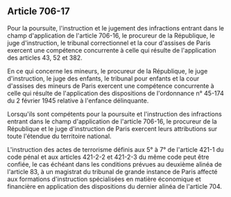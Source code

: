 Article 706-17
----
Pour la poursuite, l'instruction et le jugement des infractions entrant dans le
champ d'application de l'article 706-16, le procureur de la République, le juge
d'instruction, le tribunal correctionnel et la cour d'assises de Paris exercent
une compétence concurrente à celle qui résulte de l'application des articles 43,
52 et 382.

En ce qui concerne les mineurs, le procureur de la République, le juge
d'instruction, le juge des enfants, le tribunal pour enfants et la cour
d'assises des mineurs de Paris exercent une compétence concurrente à celle qui
résulte de l'application des dispositions de l'ordonnance n° 45-174 du 2 février
1945 relative à l'enfance délinquante.

Lorsqu'ils sont compétents pour la poursuite et l'instruction des infractions
entrant dans le champ d'application de l'article 706-16, le procureur de la
République et le juge d'instruction de Paris exercent leurs attributions sur
toute l'étendue du territoire national.

L'instruction des actes de terrorisme définis aux 5° à 7° de l'article 421-1 du
code pénal et aux articles 421-2-2 et 421-2-3 du même code peut être confiée, le
cas échéant dans les conditions prévues au deuxième alinéa de l'article 83, à un
magistrat du tribunal de grande instance de Paris affecté aux formations
d'instruction spécialisées en matière économique et financière en application
des dispositions du dernier alinéa de l'article 704.
